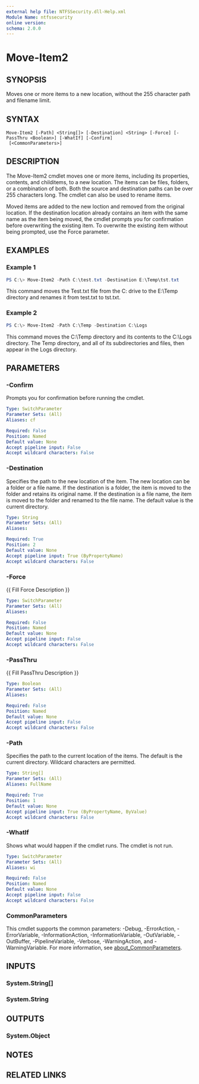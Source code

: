 ```yaml
---
external help file: NTFSSecurity.dll-Help.xml
Module Name: ntfssecurity
online version:
schema: 2.0.0
---
```


# Move-Item2

## SYNOPSIS

Moves one or more items to a new location, without the 255 character path and filename limit.

## SYNTAX

```
Move-Item2 [-Path] <String[]> [-Destination] <String> [-Force] [-PassThru <Boolean>] [-WhatIf] [-Confirm]
 [<CommonParameters>]
```

## DESCRIPTION

The Move-Item2 cmdlet moves one or more items, including its properties, contents, and childitems, to a new location. The items can be files, folders, or a combination of both. Both the source and destination paths can be over 255 characters long. The cmdlet can also be used to rename items. 

Moved items are added to the new loction and removed from the original location. If the destination location already contains an item with the same name as the item being moved, the cmdlet prompts you for confirmation before overwriting the existing item. To overwrite the existing item without being prompted, use the Force parameter.

## EXAMPLES

### Example 1

```PowerShell
PS C:\> Move-Item2 -Path C:\test.txt -Destination E:\Temp\tst.txt
```

This command moves the Test.txt file from the C: drive to the E:\Temp directory and renames it from test.txt to tst.txt.

### Example 2

```PowerShell
PS C:\> Move-Item2 -Path C:\Temp -Destination C:\Logs
```

This command moves the C:\Temp directory and its contents to the C:\Logs directory. The Temp directory, and all of its subdirectories and files, then appear in the Logs directory.

## PARAMETERS

### -Confirm

Prompts you for confirmation before running the cmdlet.

```yaml
Type: SwitchParameter
Parameter Sets: (All)
Aliases: cf

Required: False
Position: Named
Default value: None
Accept pipeline input: False
Accept wildcard characters: False
```

### -Destination

Specifies the path to the new location of the item. The new location can be a folder or a file name. If the destination is a folder, the item is moved to the folder and retains its original name. If the destination is a file name, the item is moved to the folder and renamed to the file name.  The default value is the current directory.

```yaml
Type: String
Parameter Sets: (All)
Aliases:

Required: True
Position: 2
Default value: None
Accept pipeline input: True (ByPropertyName)
Accept wildcard characters: False
```

### -Force

{{ Fill Force Description }}

```yaml
Type: SwitchParameter
Parameter Sets: (All)
Aliases:

Required: False
Position: Named
Default value: None
Accept pipeline input: False
Accept wildcard characters: False
```

### -PassThru

{{ Fill PassThru Description }}

```yaml
Type: Boolean
Parameter Sets: (All)
Aliases:

Required: False
Position: Named
Default value: None
Accept pipeline input: False
Accept wildcard characters: False
```

### -Path

Specifies the path to the current location of the items. The default is the current directory. Wildcard characters are permitted.

```yaml
Type: String[]
Parameter Sets: (All)
Aliases: FullName

Required: True
Position: 1
Default value: None
Accept pipeline input: True (ByPropertyName, ByValue)
Accept wildcard characters: False
```

### -WhatIf

Shows what would happen if the cmdlet runs.
The cmdlet is not run.

```yaml
Type: SwitchParameter
Parameter Sets: (All)
Aliases: wi

Required: False
Position: Named
Default value: None
Accept pipeline input: False
Accept wildcard characters: False
```

### CommonParameters
This cmdlet supports the common parameters: -Debug, -ErrorAction, -ErrorVariable, -InformationAction, -InformationVariable, -OutVariable, -OutBuffer, -PipelineVariable, -Verbose, -WarningAction, and -WarningVariable. For more information, see [about_CommonParameters](http://go.microsoft.com/fwlink/?LinkID=113216).

## INPUTS

### System.String[]

### System.String

## OUTPUTS

### System.Object

## NOTES

## RELATED LINKS
